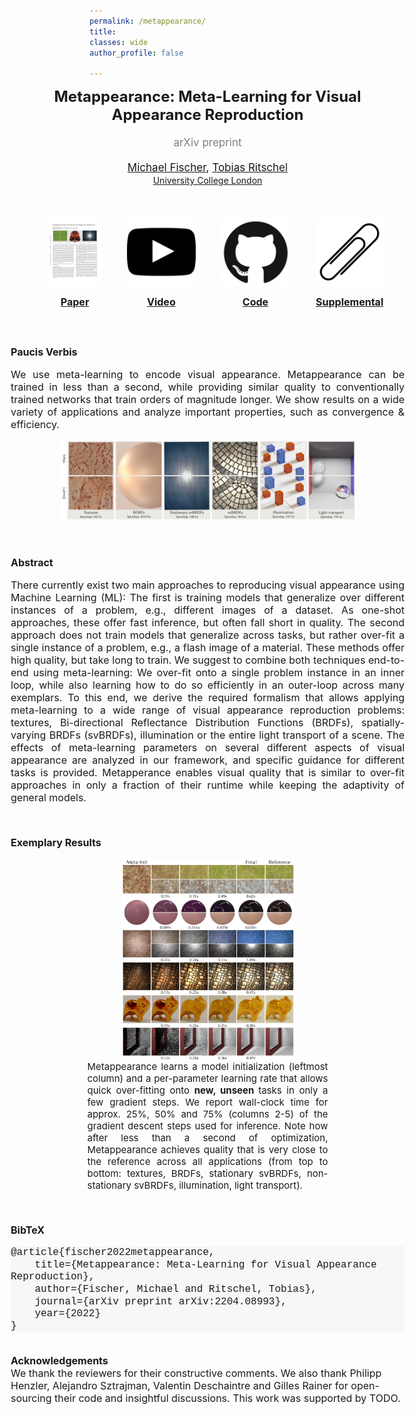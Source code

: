 ```yaml
---
permalink: /metappearance/
title: 
classes: wide
author_profile: false

---
```


<style>

.row {
  margin-left: -15px;
  margin-right: -15px;
}

h4, .h4, h5, .h5, h6, .h6 {
  margin-top: 10.5px;
  margin-bottom: 10.5px;
}

.horizItem {
    display: inline-block; 
    margin-left: 3%; 
    margin-right: 3%;
}

</style>

<body>
<div style="margin-left: -25%; font-size:16px">

<p style="margin: 0 auto; text-align: center;">
<span style="font-size: 24px;"><b>Metappearance: Meta-Learning for Visual Appearance Reproduction</b></span> <br><br>
<span style="font-size: 17px; color: grey">arXiv preprint</span><br><br>
<span style="font-size: 17px;"><a href="https://mfischer-ucl.github.io/">Michael Fischer</a>, <a href="https://www.homepages.ucl.ac.uk/~ucactri/">Tobias Ritschel</a></span><br>
<a style="font-size: 14px;" href="https://www.ucl.ac.uk/">University College London</a>
</p>


<div class="row" style="margin: 50px 0 50px 0">
    <div style="display: inline">
        <ul style="list-style: none; text-align: center">
            <li class="horizItem">
                <a href="https://arxiv.org/abs/2204.08993">
                <img src="/assets/images/metappearance/paperfront.png" style="height: 110px"><br>
                    <h4><strong>Paper</strong></h4>
                </a>
            </li>
            <li class="horizItem">
                <a href="https://youtu.be/LY6MgDUzS2M">
                <img src="/assets/images/youtube_icon.png" style="height: 110px"><br>
                    <h4><strong>Video</strong></h4>
                </a>
            </li>
            <li class="horizItem">
                <a href="https://github.com/mfischer-ucl/metappearance.">
                <img src="/assets/images/gh_icon.png" style="height: 110px"><br>
                    <h4><strong>Code</strong></h4>
                </a>
            </li>
            <li class="horizItem">
                <a href="https://arxiv.org/abs/21204.08993">
                <img src="/assets/images/paperclip.png" style="height: 110px"><br>
                    <h4><strong>Supplemental</strong></h4>
                </a>
            </li>
        </ul>
    </div>
</div>

<b>Paucis Verbis</b><br>
<p style="text-align: justify">
We use meta-learning to encode visual appearance. Metappearance can be trained in less than a second, while providing 
similar quality to conventionally trained networks that train orders of magnitude longer. We show results on a wide  
variety of applications and analyze important properties, such as convergence & efficiency.  </p> 

<img src="/assets/images/metappearance/Teaser_Large.png" style="display: block; margin-left: auto; margin-right: auto; max-width: 75%"> <br><br>

<b>Abstract</b><br>
<p style="text-align: justify">
There currently exist two main approaches to reproducing visual appearance 
using Machine Learning (ML): The first is training models that generalize
over different instances of a problem, e.g., different images of a dataset.
As one-shot approaches, these offer fast inference, but often fall short in
quality. The second approach does not train models that generalize across
tasks, but rather over-fit a single instance of a problem, e.g., a flash image
of a material. These methods offer high quality, but take long to train. We
suggest to combine both techniques end-to-end using meta-learning: We
over-fit onto a single problem instance in an inner loop, while also learning
how to do so efficiently in an outer-loop across many exemplars. To this
end, we derive the required formalism that allows applying meta-learning
to a wide range of visual appearance reproduction problems: textures, Bi-directional Reflectance Distribution Functions (BRDFs), spatially-varying
BRDFs (svBRDFs), illumination or the entire light transport of a scene. The
effects of meta-learning parameters on several different aspects of visual
appearance are analyzed in our framework, and specific guidance for different tasks is provided. 
Metapperance enables visual quality that is similar
to over-fit approaches in only a fraction of their runtime while keeping the
adaptivity of general models. </p> <br>

<b>Exemplary Results</b><br>

<figure>
  <picture>
    <img src="/assets/images/metappearance/MetaIters_Large_noBorder.png" style="display: block; margin-left: auto; margin-right: auto; max-width: 50%">
  </picture>
  <figcaption style="font: inherit; font-size: 15px; display: block; margin-left: auto; margin-right: auto; max-width: 70%; text-align: justify">  
        Metappearance learns a model initialization (leftmost column) and a per-parameter learning rate that allows 
        quick over-fitting onto <b> new, unseen </b> tasks in only a few gradient steps. We report wall-clock
        time for approx. 25%, 50% and 75% (columns 2-5) of the gradient descent steps used for inference. Note how after less than 
        a second of optimization, Metappearance achieves quality that is very close to the reference across all applications
        (from top to bottom: textures, BRDFs, stationary svBRDFs, non-stationary svBRDFs, illumination, light transport).    
    </figcaption>
</figure>
 

<br>

<b>BibTeX</b><br>
<p style="background-color: #f7f7f7; line-height: 110%; margin: 5px 0 0 0">
    <span style="font-family: Lucida Console, Courier New, monospace"> 
        @article{fischer2022metappearance, <br>
          &nbsp;&nbsp;&nbsp;&nbsp;title={Metappearance: Meta-Learning for Visual Appearance Reproduction}, <br>
          &nbsp;&nbsp;&nbsp;&nbsp;author={Fischer, Michael and Ritschel, Tobias}, <br>
          &nbsp;&nbsp;&nbsp;&nbsp;journal={arXiv preprint arXiv:2204.08993}, <br>
          &nbsp;&nbsp;&nbsp;&nbsp;year={2022} <br>
        }
     </span>
</p> <br>

<b>Acknowledgements</b><br>
We thank the reviewers for their constructive comments. We also thank Philipp Henzler, Alejandro Sztrajman, 
Valentin Deschaintre and Gilles Rainer for open-sourcing their code and insightful discussions.
This work was supported by TODO. 

</div>
</body>